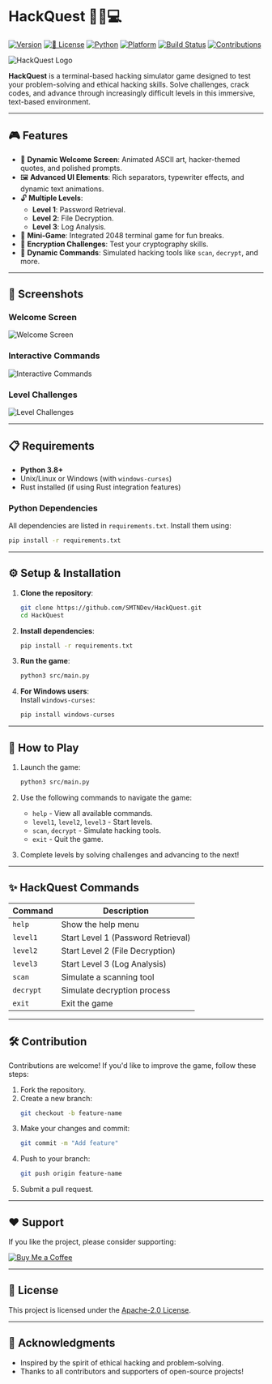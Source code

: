 # HackQuest 🕵️‍♂️💻

[![Version](https://img.shields.io/badge/version-1.1-brightgreen?style=for-the-badge&logo=semantic-release)](https://github.com/SMTNDev/HackQuest) [![📜 License](https://img.shields.io/badge/License-Apache-blue?style=for-the-badge&logo=bookstack)](https://github.com/SMTNDev/HackQuest)  [![Python](https://img.shields.io/badge/Python-3.8%2B-blue.svg?style=for-the-badge&logo=python)](https://www.python.org/) [![Platform](https://img.shields.io/badge/Platform-Termux-lightgrey?style=for-the-badge&logo=android&logoColor=white)](https://termux.dev/) [![Build Status](https://img.shields.io/badge/build-passing-brightgreen.svg?style=for-the-badge&logo=github)](#) [![Contributions](https://img.shields.io/badge/contributions-welcome-orange?style=for-the-badge&logo=git)](#contributing)

![HackQuest Logo](https://i.ibb.co/QCFhw20/Rich-burgundy-and-deep-blue-modern-flat-design-style-Hack-Quest-logo-simple-two-dimensional-shapes-s.jpg)

**HackQuest** is a terminal-based hacking simulator game designed to test your problem-solving and ethical hacking skills. Solve challenges, crack codes, and advance through increasingly difficult levels in this immersive, text-based environment.

---

## 🎮 Features

- 🚀 **Dynamic Welcome Screen**: Animated ASCII art, hacker-themed quotes, and polished prompts.
- 🖼️ **Advanced UI Elements**: Rich separators, typewriter effects, and dynamic text animations.
- 🔓 **Multiple Levels**:
  - **Level 1**: Password Retrieval.
  - **Level 2**: File Decryption.
  - **Level 3**: Log Analysis.
- 🎲 **Mini-Game**: Integrated 2048 terminal game for fun breaks.
- 🔐 **Encryption Challenges**: Test your cryptography skills.
- 🌟 **Dynamic Commands**: Simulated hacking tools like `scan`, `decrypt`, and more.

---

## 📸 Screenshots

### **Welcome Screen**
![Welcome Screen](https://i.ibb.co/NCFpfFm/Screenshot-20250111-163949.jpg)

### **Interactive Commands**
![Interactive Commands](https://i.ibb.co/9v3YtGG/IMG-20250111-014838.jpg)

### **Level Challenges**
![Level Challenges](https://github.com/user-attachments/assets/b79bdedb-2dc6-43d1-af5f-0e393af64951)

---

## 📋 Requirements

- **Python 3.8+**
- Unix/Linux or Windows (with `windows-curses`)
- Rust installed (if using Rust integration features)

### Python Dependencies

All dependencies are listed in `requirements.txt`. Install them using:

```bash
pip install -r requirements.txt
```

---

## ⚙️ Setup & Installation

1. **Clone the repository**:

    ```bash
    git clone https://github.com/SMTNDev/HackQuest.git
    cd HackQuest
    ```

2. **Install dependencies**:

    ```bash
    pip install -r requirements.txt
    ```

3. **Run the game**:

    ```bash
    python3 src/main.py
    ```

4. **For Windows users**:  
   Install `windows-curses`:

   ```bash
   pip install windows-curses
   ```

---

## 🎯 How to Play

1. Launch the game:
   ```bash
   python3 src/main.py
   ```

2. Use the following commands to navigate the game:
   - `help` - View all available commands.
   - `level1`, `level2`, `level3` - Start levels.
   - `scan`, `decrypt` - Simulate hacking tools.
   - `exit` - Quit the game.

3. Complete levels by solving challenges and advancing to the next!

---

## ✨ HackQuest Commands

| Command     | Description                         |
|-------------|-------------------------------------|
| `help`      | Show the help menu                 |
| `level1`    | Start Level 1 (Password Retrieval) |
| `level2`    | Start Level 2 (File Decryption)    |
| `level3`    | Start Level 3 (Log Analysis)       |
| `scan`      | Simulate a scanning tool           |
| `decrypt`   | Simulate decryption process        |
| `exit`      | Exit the game                      |

---

## 🛠️ Contribution

Contributions are welcome! If you'd like to improve the game, follow these steps:

1. Fork the repository.
2. Create a new branch:  
   ```bash
   git checkout -b feature-name
   ```
3. Make your changes and commit:  
   ```bash
   git commit -m "Add feature"
   ```
4. Push to your branch:  
   ```bash
   git push origin feature-name
   ```
5. Submit a pull request.

---

## ❤️ Support

If you like the project, please consider supporting:

[![Buy Me a Coffee](https://img.shields.io/badge/Buy%20Me%20a%20Coffee-Donate-yellow?style=for-the-badge&logo=buy-me-a-coffee)](https://www.buymeacoffee.com/SMTNDev)

---

## 📝 License

This project is licensed under the [Apache-2.0 License](https://github.com/SMTNDev/HackQuest#).

---

## 🌟 Acknowledgments

- Inspired by the spirit of ethical hacking and problem-solving.
- Thanks to all contributors and supporters of open-source projects!
